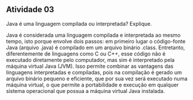 ## Atividade 03
Java é uma linguagem compilada ou interpretada? Explique.

Java é considerada uma linguagem compilada e interpretada ao mesmo tempo, isto porque envolve dois passos: em primeiro lugar o código-fonte Java (arquivo .java) é compilado em um arquivo binário .class. Entretanto, diferentemente de linguagens como C ou C++, esse código não é executado diretamente pelo computador, mas sim é interpretado pela máquina virtual Java (JVM). Isso permite combinar as vantagens das linguagens interpretadas e compiladas, pois na compilação é gerado um arquivo binário pequeno e eficiente, que por sua vez será executado numa máquina virtual, o que permite a portabilidade e execução em qualquer sistema operacional que possua a máquina virtual Java instalada.